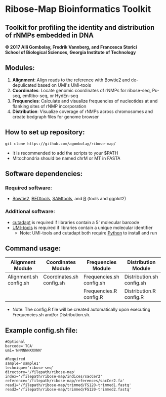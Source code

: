 # Ribose-Map Bioinformatics Toolkit
## Toolkit for profiling the identity and distribution of rNMPs embedded in DNA
**© 2017 Alli Gombolay, Fredrik Vannberg, and Francesca Storici**  
**School of Biological Sciences, Georgia Institute of Technology**

## Modules:
1. **Alignment**: Align reads to the reference with Bowtie2 and de-depulicated based on UMI's UMI-tools
2. **Coordinates**: Locate genomic coordinates of rNMPs for ribose-seq, Pu-seq, emRibo-seq, or HydEn-seq
3. **Frequencies**: Calculate and visualize frequencies of nucleotides at and flanking sites of rNMP incorporation
4. **Distribution**: Visualize coverage of rNMPs across chromosomes and create bedgraph files for genome browser

## How to set up repository:
```
git clone https://github.com/agombolay/ribose-map/
```

* It is recommended to add the scripts to your $PATH  
* Mitochondria should be named chrM or MT in FASTA 

## Software dependencies:
### Required software:
* [Bowtie2](https://sourceforge.net/projects/bowtie-bio/files/bowtie2/2.3.1), [BEDtools](http://bedtools.readthedocs.io/en/latest/content/installation.html), [SAMtools](http://www.htslib.org/download/), and [R](https://cran.r-project.org/) (tools and ggplot2)

### Additional software:
* [cutadapt](http://cutadapt.readthedocs.io/en/stable/) is required if libraries contain a 5' molecular barcode
* [UMI-tools](https://github.com/CGATOxford/UMI-tools) is required if libraries contain a unique molecular identifier
  * Note: UMI-tools and cutadapt both require [Python](https://www.python.org/) to install and run

## Command usage:

|   Alignment Module      |   Coordinates Module      |   Frequencies Module      |   Distribution Module     |
| ----------------------- | ------------------------- | ------------------------- | ------------------------- |
| Alignment.sh config.sh  | Coordinates.sh config.sh  | Frequencies.sh config.sh  | Distribution.sh config.sh |
|                         |                           | Frequencies.R config.R    | Distribution.R config.R   |

* Note: The config.R file will be created automatically upon executing Frequencies.sh and/or Distribution.sh.

## Example config.sh file:
```
#Optional
barcode='TCA'
umi='NNNNNNXXXNN'

#Required
sample='sample1'
technique='ribose-seq'
directory='/filepath/ribose-map'
index='/filepath/ribose-map/indices/sacCer2'
reference='/filepath/ribose-map/references/sacCer2.fa'
read1='/filepath/ribose-map/trimmed/FS120-trimmed1.fastq'
read2='/filepath/ribose-map/trimmed/FS120-trimmed2.fastq'
```
